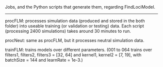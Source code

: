 Jobs, and the Python scripts that generate them, regarding FindLociModel.

---

procFLM: processes simulation data (produced and stored in the both folder) into useable training (or validation or testing) data. Each script (processing 2400 simulations) takes around 30 minutes to run.

procNeut: same as procFLM, but it processes neutral simulation data.

trainFLM: trains models over different parameters. (001 to 064 trains over filters1, filters2, filters3 = [32, 64] and kernel1, kernel2 = [7, 19], with batchSize = 144 and learnRate = 1e-3.)